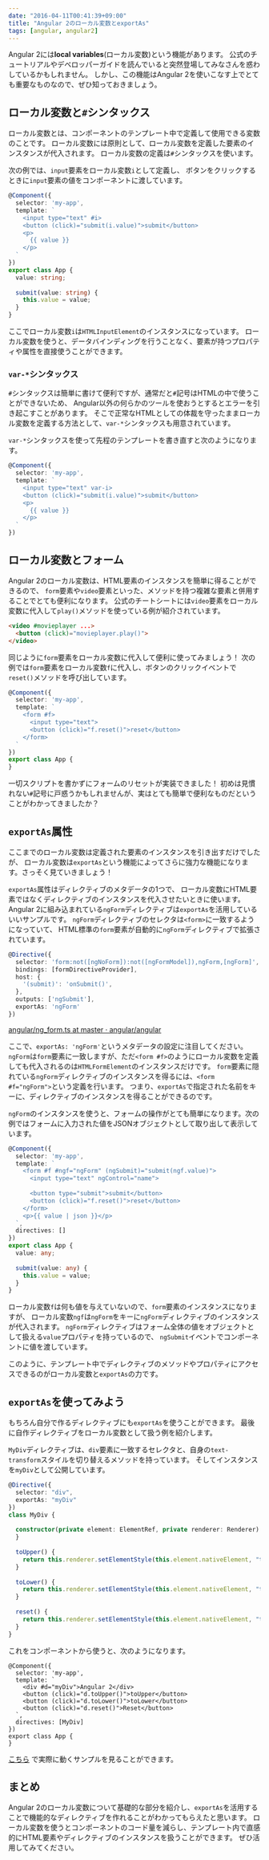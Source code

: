 ```yaml
---
date: "2016-04-11T00:41:39+09:00"
title: "Angular 2のローカル変数とexportAs"
tags: [angular, angular2]
---
```


Angular 2には**local variables**(ローカル変数)という機能があります。
公式のチュートリアルやデベロッパーガイドを読んでいると突然登場してみなさんを惑わしているかもしれません。
しかし、この機能はAngular 2を使いこなす上でとても重要なものなので、ぜひ知っておきましょう。

<!--more-->

## ローカル変数と`#`シンタックス

ローカル変数とは、コンポーネントのテンプレート中で定義して使用できる変数のことです。
ローカル変数には原則として、ローカル変数を定義した要素のインスタンスが代入されます。
ローカル変数の定義は`#`シンタックスを使います。

次の例では、`input`要素をローカル変数`i`として定義し、
ボタンをクリックするときに`input`要素の値をコンポーネントに渡しています。

```ts
@Component({
  selector: 'my-app',
  template: `
    <input type="text" #i>
    <button (click)="submit(i.value)">submit</button>
    <p>
      {{ value }}
    </p>
  `
})
export class App {
  value: string;
  
  submit(value: string) {
    this.value = value;
  }
}
```

ここでローカル変数`i`は`HTMLInputElement`のインスタンスになっています。
ローカル変数を使うと、データバインディングを行うことなく、要素が持つプロパティや属性を直接使うことができます。

### `var-*`シンタックス

`#`シンタックスは簡単に書けて便利ですが、通常だと`#`記号はHTMLの中で使うことができないため、
Angular以外の何らかのツールを使おうとするとエラーを引き起こすことがあります。
そこで正常なHTMLとしての体裁を守ったままローカル変数を定義する方法として、`var-*`シンタックスも用意されています。

`var-*`シンタックスを使って先程のテンプレートを書き直すと次のようになります。

```ts
@Component({
  selector: 'my-app',
  template: `
    <input type="text" var-i>
    <button (click)="submit(i.value)">submit</button>
    <p>
      {{ value }}
    </p>
  `
})
```

## ローカル変数とフォーム
Angular 2のローカル変数は、HTML要素のインスタンスを簡単に得ることができるので、
`form`要素や`video`要素といった、メソッドを持つ複雑な要素と併用することでとても便利になります。
公式のチートシートには`video`要素をローカル変数に代入して`play()`メソッドを使っている例が紹介されています。

```html
<video #movieplayer ...>
  <button (click)="movieplayer.play()">
</video>
```

同じように`form`要素をローカル変数に代入して便利に使ってみましょう！
次の例では`form`要素をローカル変数`f`に代入し、ボタンのクリックイベントで`reset()`メソッドを呼び出しています。

```ts
@Component({
  selector: 'my-app',
  template: `
    <form #f>
      <input type="text">
      <button (click)="f.reset()">reset</button>
    </form>
  `
})
export class App {
}
```

一切スクリプトを書かずにフォームのリセットが実装できました！
初めは見慣れない`#`記号に戸惑うかもしれませんが、実はとても簡単で便利なものだということがわかってきましたか？

## `exportAs`属性
ここまでのローカル変数は定義された要素のインスタンスを引き出すだけでしたが、
ローカル変数は`exportAs`という機能によってさらに強力な機能になります。さっそく見ていきましょう！

`exportAs`属性はディレクティブのメタデータの1つで、
ローカル変数にHTML要素ではなくディレクティブのインスタンスを代入させたいときに使います。
Angular 2に組み込まれている`ngForm`ディレクティブは`exportAs`を活用しているいいサンプルです。
`ngForm`ディレクティブのセレクタは`<form>`に一致するようになっていて、
HTML標準の`form`要素が自動的に`ngForm`ディレクティブで拡張されています。

```ts
@Directive({
  selector: 'form:not([ngNoForm]):not([ngFormModel]),ngForm,[ngForm]',
  bindings: [formDirectiveProvider],
  host: {
    '(submit)': 'onSubmit()',
  },
  outputs: ['ngSubmit'],
  exportAs: 'ngForm'
})
```

[angular/ng_form.ts at master · angular/angular](https://github.com/angular/angular/blob/master/modules%2Fangular2%2Fsrc%2Fcommon%2Fforms%2Fdirectives%2Fng_form.ts#L80-L88)

ここで、`exportAs: 'ngForm'`というメタデータの設定に注目してください。
`ngForm`は`form`要素に一致しますが、ただ`<form #f>`のようにローカル変数を定義しても代入されるのは`HTMLFormElement`のインスタンスだけです。
`form`要素に隠れている`ngForm`ディレクティブのインスタンスを得るには、`<form #f="ngForm">`という定義を行います。
つまり、`exportAs`で指定された名前をキーに、ディレクティブのインスタンスを得ることができるのです。

`ngForm`のインスタンスを使うと、フォームの操作がとても簡単になります。次の例ではフォームに入力された値をJSONオブジェクトとして取り出して表示しています。

```ts
@Component({
  selector: 'my-app',
  template: `
    <form #f #ngf="ngForm" (ngSubmit)="submit(ngf.value)">
      <input type="text" ngControl="name">
      
      <button type="submit">submit</button>
      <button (click)="f.reset()">reset</button>
    </form>
    <p>{{ value | json }}</p>
  `,
  directives: []
})
export class App {
  value: any;
  
  submit(value: any) {
    this.value = value;
  }
}
```

ローカル変数`f`は何も値を与えていないので、`form`要素のインスタンスになりますが、
ローカル変数`ngf`は`ngForm`をキーに`ngForm`ディレクティブのインスタンスが代入されます。
`ngForm`ディレクティブはフォーム全体の値をオブジェクトとして扱える`value`プロパティを持っているので、
`ngSubmit`イベントでコンポーネントに値を渡しています。

このように、テンプレート中でディレクティブのメソッドやプロパティにアクセスできるのがローカル変数と`exportAs`の力です。

## `exportAs`を使ってみよう
もちろん自分で作るディレクティブにも`exportAs`を使うことができます。
最後に自作ディレクティブをローカル変数として扱う例を紹介します。

`MyDiv`ディレクティブは、`div`要素に一致するセレクタと、自身の`text-transform`スタイルを切り替えるメソッドを持っています。
そしてインスタンスを`myDiv`として公開しています。

```ts
@Directive({
  selector: "div",
  exportAs: "myDiv"
})
class MyDiv {
  
  constructor(private element: ElementRef, private renderer: Renderer) {
  }
  
  toUpper() {
    return this.renderer.setElementStyle(this.element.nativeElement, "text-transform", "uppercase");
  }
  
  toLower() {
    return this.renderer.setElementStyle(this.element.nativeElement, "text-transform", "lowercase");
  }
  
  reset() {
    return this.renderer.setElementStyle(this.element.nativeElement, "text-transform", "");
  }
}
```

これをコンポーネントから使うと、次のようになります。

```
@Component({
  selector: 'my-app',
  template: `
    <div #d="myDiv">Angular 2</div>
    <button (click)="d.toUpper()">toUpper</button>
    <button (click)="d.toLower()">toLower</button>
    <button (click)="d.reset()">Reset</button>
  `,
  directives: [MyDiv]
})
export class App {
}
```

[こちら](http://plnkr.co/edit/xDSVImO4wbFYLGIqViFO?p=preview) で実際に動くサンプルを見ることができます。

## まとめ
Angular 2のローカル変数について基礎的な部分を紹介し、`exportAs`を活用することで機能的なディレクティブを作れることがわかってもらえたと思います。
ローカル変数を使うとコンポーネントのコード量を減らし、テンプレート内で直感的にHTML要素やディレクティブのインスタンスを扱うことができます。
ぜひ活用してみてください。

